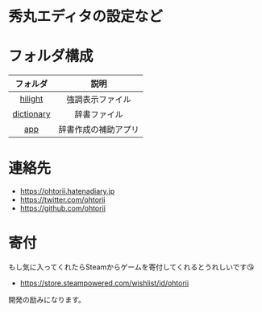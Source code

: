 # 秀丸エディタの設定など

# フォルダ構成

|フォルダ|説明|
|:--:|:--:|
|[hilight](hilight/README.md)|強調表示ファイル|
|[dictionary](dictionary/README.md)|辞書ファイル|
|[app](app/README.md)|辞書作成の補助アプリ|



# 連絡先
- <https://ohtorii.hatenadiary.jp>
- <https://twitter.com/ohtorii>
- <https://github.com/ohtorii>

# 寄付

もし気に入ってくれたらSteamからゲームを寄付してくれるとうれしいです😘
- https://store.steampowered.com/wishlist/id/ohtorii

開発の励みになります。

